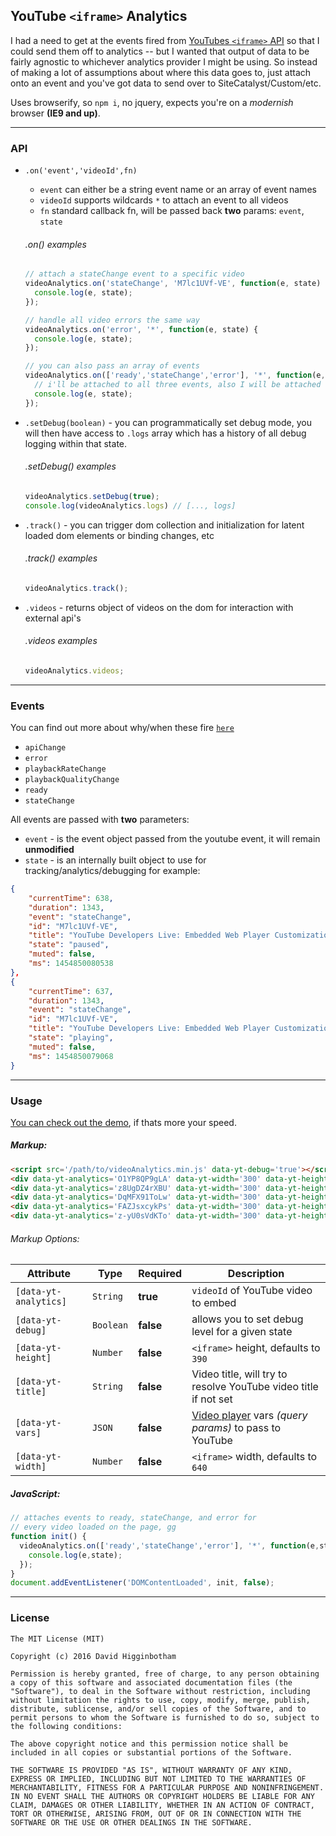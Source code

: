 ## YouTube `<iframe>` Analytics
I had a need to get at the events fired from [YouTubes `<iframe>` API](https://developers.google.com/youtube/iframe_api_reference) so that I could send them off to analytics -- but I wanted that output of data to be fairly agnostic to whichever analytics provider I might be using. So instead of making a lot of assumptions about where this data goes to, just attach onto an event and you've got data to send over to SiteCatalyst/Custom/etc.

Uses browserify, so `npm i`, no jquery, expects you're on a *modernish* browser **(IE9 and up)**.

----

### API
- `.on('event','videoId',fn)` 
  - `event` can either be a string event name or an array of event names
  - `videoId` supports wildcards `*` to attach an event to all videos
  - `fn` standard callback fn, will be passed back **two** params: `event`, `state`
  
  ###### .on() examples
  ```js
  // attach a stateChange event to a specific video
  videoAnalytics.on('stateChange', 'M7lc1UVf-VE', function(e, state) {
    console.log(e, state);
  });
  
  // handle all video errors the same way
  videoAnalytics.on('error', '*', function(e, state) {
    console.log(e, state);
  });
  
  // you can also pass an array of events
  videoAnalytics.on(['ready','stateChange','error'], '*', function(e, state) {
    // i'll be attached to all three events, also I will be attached to every video
    console.log(e, state);
  });
  ```
- `.setDebug(boolean)` - you can programmatically set debug mode, you will then have access to `.logs` array which has a history of all debug logging within that state.
  
  ###### .setDebug() examples
  ```js
  videoAnalytics.setDebug(true);
  console.log(videoAnalytics.logs) // [..., logs]
  ```
- `.track()` - you can trigger dom collection and initialization for latent loaded dom elements or binding changes, etc
  
  ###### .track() examples
  ```js
  videoAnalytics.track();
  ```
- `.videos` - returns object of videos on the dom for interaction with external api's

  ###### .videos examples
  ```js
  videoAnalytics.videos;
  ```
  
----

### Events
You can find out more about why/when these fire [`here`](https://developers.google.com/youtube/iframe_api_reference#Events)
- `apiChange`
- `error`
- `playbackRateChange`
- `playbackQualityChange`
- `ready`
- `stateChange`

All events are passed with **two** parameters:
- `event` - is the event object passed from the youtube event, it will remain **unmodified**
- `state` - is an internally built object to use for tracking/analytics/debugging for example:
```json
{
    "currentTime": 638,
    "duration": 1343,
    "event": "stateChange",
    "id": "M7lc1UVf-VE",
    "title": "YouTube Developers Live: Embedded Web Player Customization",
    "state": "paused",
    "muted": false,
    "ms": 1454850080538
},
{
    "currentTime": 637,
    "duration": 1343,
    "event": "stateChange",
    "id": "M7lc1UVf-VE",
    "title": "YouTube Developers Live: Embedded Web Player Customization",
    "state": "playing",
    "muted": false,
    "ms": 1454850079068
}
```

----

### Usage
[You can check out the demo](https://dhigginbotham.github.io/youtube-iframe-analytics/), if thats more your speed.

##### Markup:
```html
<script src='/path/to/videoAnalytics.min.js' data-yt-debug='true'></script>
<div data-yt-analytics='O1YP8QP9gLA' data-yt-width='300' data-yt-height='200' data-yt-vars='{"fs": 1, "autoplay": 1}'></div>
<div data-yt-analytics='z8UgDZ4rXBU' data-yt-width='300' data-yt-height='200' data-yt-title='Netflix does cool stuff with node.js!'></div>
<div data-yt-analytics='DqMFX91ToLw' data-yt-width='300' data-yt-height='200'></div>
<div data-yt-analytics='FAZJsxcykPs' data-yt-width='300' data-yt-height='200'></div>
<div data-yt-analytics='z-yU0sVdKTo' data-yt-width='300' data-yt-height='200'></div>
```

###### Markup Options:
| Attribute | Type | Required | Description |
| --------- | ---- | -------- | ----------- |
| `[data-yt-analytics]` | `String` | **true** | `videoId` of YouTube video to embed |
| `[data-yt-debug]` | `Boolean` | **false** | allows you to set debug level for a given state |
| `[data-yt-height]` | `Number` | **false** | `<iframe>` height, defaults to `390` |
| `[data-yt-title]` | `String` | **false** | Video title, will try to resolve YouTube video title if not set |
| `[data-yt-vars]` | `JSON` | **false** | [Video player](https://developers.google.com/youtube/player_parameters?playerVersion=HTML5#Parameters) vars *(query params)* to pass to YouTube |
| `[data-yt-width]` | `Number` | **false** | `<iframe>` width, defaults to `640` |


##### JavaScript:
```js
// attaches events to ready, stateChange, and error for 
// every video loaded on the page, gg
function init() {
  videoAnalytics.on(['ready','stateChange','error'], '*', function(e,state) {
    console.log(e,state);
  });
}
document.addEventListener('DOMContentLoaded', init, false);
```

----

### License
```
The MIT License (MIT)

Copyright (c) 2016 David Higginbotham

Permission is hereby granted, free of charge, to any person obtaining a copy of this software and associated documentation files (the "Software"), to deal in the Software without restriction, including without limitation the rights to use, copy, modify, merge, publish, distribute, sublicense, and/or sell copies of the Software, and to permit persons to whom the Software is furnished to do so, subject to the following conditions:

The above copyright notice and this permission notice shall be included in all copies or substantial portions of the Software.

THE SOFTWARE IS PROVIDED "AS IS", WITHOUT WARRANTY OF ANY KIND, EXPRESS OR IMPLIED, INCLUDING BUT NOT LIMITED TO THE WARRANTIES OF MERCHANTABILITY, FITNESS FOR A PARTICULAR PURPOSE AND NONINFRINGEMENT. IN NO EVENT SHALL THE AUTHORS OR COPYRIGHT HOLDERS BE LIABLE FOR ANY CLAIM, DAMAGES OR OTHER LIABILITY, WHETHER IN AN ACTION OF CONTRACT, TORT OR OTHERWISE, ARISING FROM, OUT OF OR IN CONNECTION WITH THE SOFTWARE OR THE USE OR OTHER DEALINGS IN THE SOFTWARE.
```
